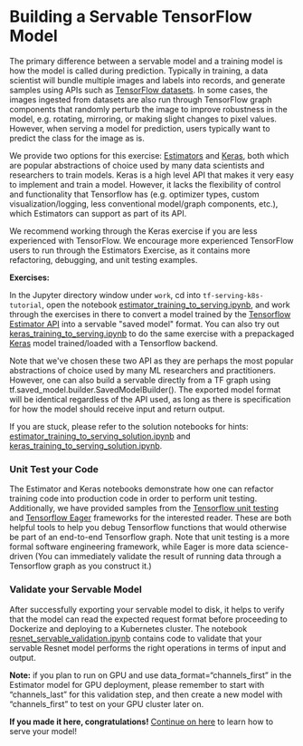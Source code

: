 # Building a Servable TensorFlow Model

The primary difference between a servable model and a training model is how the
model is called during prediction. Typically in training, a data scientist will
bundle multiple images and labels into records, and generate samples using APIs
such as [TensorFlow datasets](https://www.tensorflow.org/guide/datasets). In
some cases, the images ingested from datasets are also run through TensorFlow
graph components that randomly perturb the image to improve robustness in the
model, e.g. rotating, mirroring, or making slight changes to pixel values.
However, when serving a model for prediction, users typically want to predict
the class for the image as is.

We provide two options for this exercise:
[Estimators](https://www.tensorflow.org/guide/estimators) and
[Keras](https://keras.io/), both which are popular abstractions of choice used
by many data scientists and researchers to train models. Keras is a high level
API that makes it very easy to implement and train a model.
However, it lacks the flexibility of control and functionality that Tensorflow
has (e.g. optimizer types, custom visualization/logging, less conventional
model/graph components, etc.), which Estimators can support as part of its API. 

We recommend working through the Keras exercise if you are less experienced with
TensorFlow. We encourage more experienced TensorFlow users to run through the
Estimators Exercise, as it contains more refactoring, debugging, and unit
testing examples.

**Exercises:**

In the Jupyter directory window under `work`, cd into `tf-serving-k8s-tutorial`,
open the notebook
[estimator_training_to_serving.ipynb](./estimator_training_to_serving.ipynb),
and work through the exercises in there to convert a model trained by the
[Tensorflow Estimator API](https://www.tensorflow.org/programmers_guide/estimators)
into a servable "saved model" format. You can also try out
[keras_training_to_serving.ipynb](./keras_training_to_serving.ipynb)
to do the same exercise with a prepackaged [Keras](https://keras.io/) model
trained/loaded with a Tensorflow backend. 

Note that we've chosen these two API as they are perhaps the most popular
abstractions of choice used by many ML researchers and practitioners. However,
one can also build a servable directly from a TF graph using
tf.saved_model.builder.SavedModelBuilder(). The exported model format will
be identical regardless of the API used, as long as there is specification for
how the model should receive input and return output.

If you are stuck, please refer to the solution notebooks for hints:
[estimator_training_to_serving_solution.ipynb](./estimator_training_to_serving_solution.ipynb)
and [keras_training_to_serving_solution.ipynb](./keras_training_to_serving_solution.ipynb).

### Unit Test your Code

The Estimator and Keras notebooks demonstrate how one can refactor training
code into production code in order to perform unit testing. Additionally,
we have provided samples from the
[Tensorflow unit testing](https://www.tensorflow.org/api_guides/python/test) and
[Tensorflow Eager](https://research.googleblog.com/2017/10/eager-execution-imperative-define-by.html)
frameworks for the interested reader. These are both helpful tools to help you
debug Tensorflow functions that would otherwise be part of an end-to-end
Tensorflow graph. Note that unit testing is a more formal software engineering
framework, while Eager is more data science-driven (You can immediately validate
the result of running data through a Tensorflow graph as you construct it.)

### Validate your Servable Model

After successfully exporting your servable model to disk, it helps to verify
that the model can read the expected request format before proceeding to
Dockerize and deploying to a Kubernetes cluster. The notebook
[resnet_servable_validation.ipynb](resnet_servable_validation.ipynb) contains
code to validate that your servable Resnet model performs the right operations
in terms of input and output.

**Note:** if you plan to run on GPU and use data_format=“channels_first” in
the Estimator model for GPU deployment, please remember to start with
“channels_last” for this validation step, and then create a new model with
“channels_first” to test on your GPU cluster later on.

**If you made it here, congratulations!** 
[Continue on here](README.md#serving-your-model) to learn how to serve your
model!